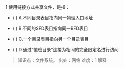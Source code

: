 1
使用链接方式共享文件，是指：
- ( ) A.不同目录表目指向同一物理入口地址 
- ( ) B.不同的SFD表目指向同一BFD表目 
- ( ) C.一个目录表目指向另一个目录表目

- ( ) D.通过“值班目录”连接为相同的完全限定名进行访问

> 知识点：文件系统。
> 出处：网络
> 难度：1
> 解释

